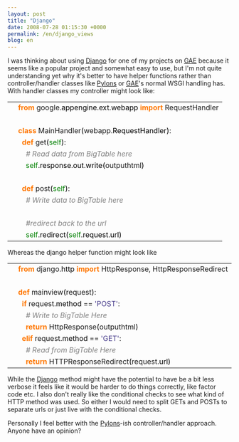 ```yaml
---
layout: post
title: "Django"
date: 2008-07-28 01:15:30 +0000
permalink: /en/django_views
blog: en
---
```


<p>I was thinking about using <a href="http://www.djangoproject.com/" title="Django">Django</a> for one of my projects on <a href="http://code.google.com/appengine/" title="Google App Engine">GAE</a> because it seems like a popular project and somewhat easy to use, but I'm not quite understanding yet why it's better to have helper functions rather than controller/handler classes like <a href="http://pylonshq.com/" title="Pylons">Pylons</a> or <a href="http://code.google.com/appengine/" title="Google App Engine">GAE</a>'s normal WSGI handling has. With handler classes my controller might look like:</p>

<div class="codeblock amc_python amc_short"><table><tr class="amc_code_odd"><td class="amc_line"><div class="amc1"></div></td><td><span style="color: #ff7700;font-weight:bold;">from</span> google.<span style="color: black;">appengine</span>.<span style="color: black;">ext</span>.<span style="color: black;">webapp</span> <span style="color: #ff7700;font-weight:bold;">import</span> RequestHandler<br /></td></tr><tr class="amc_code_even"><td class="amc_line"><div class="amc2"></div></td><td><br /></td></tr><tr class="amc_code_odd"><td class="amc_line"><div class="amc3"></div></td><td><span style="color: #ff7700;font-weight:bold;">class</span> MainHandler<span style="color: black;">&#40;</span>webapp.<span style="color: black;">RequestHandler</span><span style="color: black;">&#41;</span>:<br /></td></tr><tr class="amc_code_even"><td class="amc_line"><div class="amc4"></div></td><td>&nbsp; <span style="color: #ff7700;font-weight:bold;">def</span> get<span style="color: black;">&#40;</span><span style="color: #008000;">self</span><span style="color: black;">&#41;</span>:<br /></td></tr><tr class="amc_code_odd"><td class="amc_line"><div class="amc5"></div></td><td>&nbsp; &nbsp; <span style="color: #808080; font-style: italic;"># Read data from BigTable here</span><br /></td></tr><tr class="amc_code_even"><td class="amc_line"><div class="amc6"></div></td><td>&nbsp; &nbsp; <span style="color: #008000;">self</span>.<span style="color: black;">response</span>.<span style="color: black;">out</span>.<span style="color: black;">write</span><span style="color: black;">&#40;</span>outputhtml<span style="color: black;">&#41;</span><br /></td></tr><tr class="amc_code_odd"><td class="amc_line"><div class="amc7"></div></td><td><br /></td></tr><tr class="amc_code_even"><td class="amc_line"><div class="amc8"></div></td><td>&nbsp; <span style="color: #ff7700;font-weight:bold;">def</span> post<span style="color: black;">&#40;</span><span style="color: #008000;">self</span><span style="color: black;">&#41;</span>:<br /></td></tr><tr class="amc_code_odd"><td class="amc_line"><div class="amc9"></div></td><td>&nbsp; &nbsp; <span style="color: #808080; font-style: italic;"># Write data to BigTable here</span><br /></td></tr><tr class="amc_code_even"><td class="amc_line"><div class="amc0"><div class="amc1"></div></div></td><td><br /></td></tr><tr class="amc_code_odd"><td class="amc_line"><div class="amc1"><div class="amc1"></div></div></td><td>&nbsp; &nbsp; <span style="color: #808080; font-style: italic;">#redirect back to the url</span><br /></td></tr><tr class="amc_code_even"><td class="amc_line"><div class="amc2"><div class="amc1"></div></div></td><td>&nbsp; &nbsp; <span style="color: #008000;">self</span>.<span style="color: black;">redirect</span><span style="color: black;">&#40;</span><span style="color: #008000;">self</span>.<span style="color: black;">request</span>.<span style="color: black;">url</span><span style="color: black;">&#41;</span></td></tr></table></div>

<p>Whereas the django helper function might look like</p>

<div class="codeblock amc_python amc_short"><table><tr class="amc_code_odd"><td class="amc_line"><div class="amc1"></div></td><td><span style="color: #ff7700;font-weight:bold;">from</span> django.<span style="color: black;">http</span> <span style="color: #ff7700;font-weight:bold;">import</span> HttpResponse, HttpResponseRedirect<br /></td></tr><tr class="amc_code_even"><td class="amc_line"><div class="amc2"></div></td><td><br /></td></tr><tr class="amc_code_odd"><td class="amc_line"><div class="amc3"></div></td><td><span style="color: #ff7700;font-weight:bold;">def</span> mainview<span style="color: black;">&#40;</span>request<span style="color: black;">&#41;</span>:<br /></td></tr><tr class="amc_code_even"><td class="amc_line"><div class="amc4"></div></td><td>&nbsp; <span style="color: #ff7700;font-weight:bold;">if</span> request.<span style="color: black;">method</span> == <span style="color: #483d8b;">'POST'</span>:<br /></td></tr><tr class="amc_code_odd"><td class="amc_line"><div class="amc5"></div></td><td>&nbsp; &nbsp; <span style="color: #808080; font-style: italic;"># Write to BigTable Here</span><br /></td></tr><tr class="amc_code_even"><td class="amc_line"><div class="amc6"></div></td><td>&nbsp; &nbsp; <span style="color: #ff7700;font-weight:bold;">return</span> HttpResponse<span style="color: black;">&#40;</span>outputhtml<span style="color: black;">&#41;</span><br /></td></tr><tr class="amc_code_odd"><td class="amc_line"><div class="amc7"></div></td><td>&nbsp; <span style="color: #ff7700;font-weight:bold;">elif</span> request.<span style="color: black;">method</span> == <span style="color: #483d8b;">'GET'</span>:<br /></td></tr><tr class="amc_code_even"><td class="amc_line"><div class="amc8"></div></td><td>&nbsp; &nbsp; <span style="color: #808080; font-style: italic;"># Read from BigTable Here</span><br /></td></tr><tr class="amc_code_odd"><td class="amc_line"><div class="amc9"></div></td><td>&nbsp; &nbsp; <span style="color: #ff7700;font-weight:bold;">return</span> HTTPResponseRedirect<span style="color: black;">&#40;</span>request.<span style="color: black;">url</span><span style="color: black;">&#41;</span></td></tr></table></div>

<p>While the <a href="http://www.djangoproject.com/" title="Django">Django</a> method might have the potential to have be a bit less verbose it feels like it would be harder to do things correctly, like factor code etc. I also don't really like the conditional checks to see what kind of HTTP method was used. So either I would need to split GETs and POSTs to separate urls or just live with the conditional checks.</p>

<p>Personally I feel better with the <a href="http://pylonshq.com/" title="Pylons">Pylons</a>-ish controller/handler approach. Anyone have an opinion?</p>